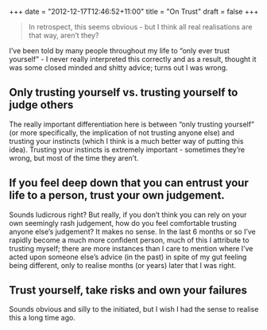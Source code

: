 +++
date = "2012-12-17T12:46:52+11:00"
title = "On Trust"
draft = false
+++

<blockquote>
<p>In retrospect, this seems obvious - but I think all real realisations are that way, aren&#8217;t they?</p>
</blockquote>

<p>I&#8217;ve been told by many people throughout my life to &#8220;only ever trust yourself&#8221; - I never really interpreted this correctly and as a result, thought it was some closed minded and shitty advice; turns out I was wrong.</p>

<h2 id='only_trusting_yourself_vs_trusting_yourself_to_judge_others'>Only trusting yourself vs. trusting yourself to judge others</h2>

<p>The really important differentiation here is between &#8220;only trusting yourself&#8221; (or more specifically, the implication of not trusting anyone else) and trusting your instincts (which I think is a much better way of putting this idea). Trusting your instincts is extremely important - sometimes they&#8217;re wrong, but most of the time they aren&#8217;t.</p>

<h2 id='if_you_feel_deep_down_that_you_can_entrust_your_life_to_a_person_trust_your_own_judgement'>If you feel deep down that you can entrust your life to a person, trust your own judgement.</h2>

<p>Sounds ludicrous right? But really, if you don’t think you can rely on your own <span>seemingly rash</span> judgement, how do you feel comfortable trusting anyone else’s judgement? It makes no sense. In the last 6 months or so I’ve rapidly become a much more confident person, much of this I attribute to trusting myself; there are more instances than I care to mention where I’ve acted upon someone else’s advice (in the past) in spite of my gut feeling being different, only to realise months (or years) later that I was right.</p>

<h2 id='trust_yourself_take_risks_and_own_your_failures'>Trust yourself, take risks and own your failures</h2>

<p>Sounds obvious and silly to the initiated, but I wish I had the sense to realise this a long time ago.</p>
